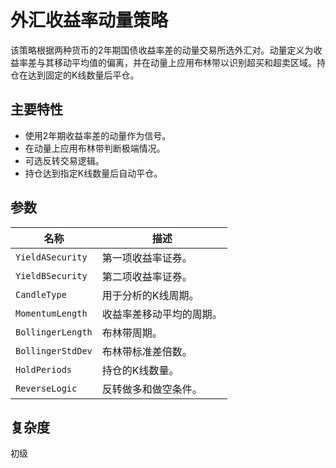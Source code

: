 # 外汇收益率动量策略

该策略根据两种货币的2年期国债收益率差的动量交易所选外汇对。动量定义为收益率差与其移动平均值的偏离，并在动量上应用布林带以识别超买和超卖区域。持仓在达到固定的K线数量后平仓。

## 主要特性

- 使用2年期收益率差的动量作为信号。
- 在动量上应用布林带判断极端情况。
- 可选反转交易逻辑。
- 持仓达到指定K线数量后自动平仓。

## 参数

| 名称 | 描述 |
|------|------|
| `YieldASecurity` | 第一项收益率证券。 |
| `YieldBSecurity` | 第二项收益率证券。 |
| `CandleType` | 用于分析的K线周期。 |
| `MomentumLength` | 收益率差移动平均的周期。 |
| `BollingerLength` | 布林带周期。 |
| `BollingerStdDev` | 布林带标准差倍数。 |
| `HoldPeriods` | 持仓的K线数量。 |
| `ReverseLogic` | 反转做多和做空条件。 |

## 复杂度

初级

